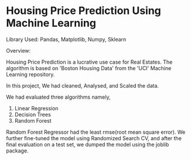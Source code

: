 # Housing Price Prediction Using Machine Learning 

 
 

Library Used:    Pandas, Matplotlib, Numpy, Sklearn 

 
Overview:  

Housing Price Prediction is a lucrative use case for Real Estates. The algorithm is based on 'Boston Housing Data' from the 'UCI' Machine Learning repository. 

In this project, We had cleaned, Analysed, and Scaled the data. 

We had evaluated three algorithms namely, 
1. Linear Regression 
2. Decision Trees 
3. Random Forest 

Random Forest Regressor had the least rmse(root mean square error). We further fine-tuned the model using Randomized Search CV, and after the final evaluation on a test set, we dumped the model using the joblib package. 

 
